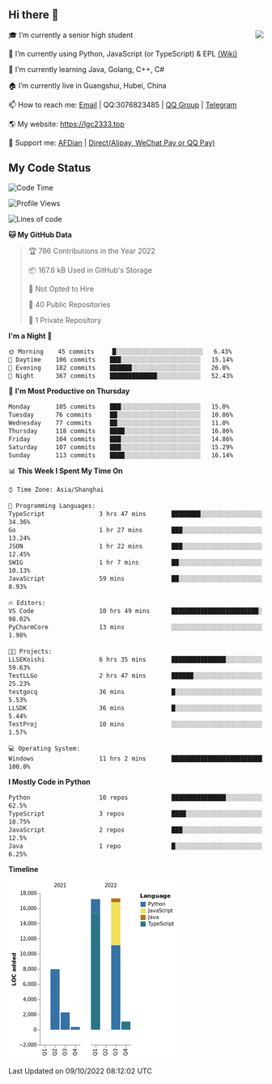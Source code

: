 ## Hi there 👋

<div width="50%">
<img align="right" src="https://github-readme-stats.vercel.app/api?username=lgc2333&show_icons=true" />
</div>

🎓 I’m currently a senior high student

📝 I’m currently using Python, JavaScript (or TypeScript) & EPL [(Wiki)](https://en.wikipedia.org/wiki/Easy_Programming_Language)

📒 I'm currently learning Java, Golang, C++, C#

🏠 I’m currently live in Guangshui, Hubei, China

📫 How to reach me: [Email](mailto:lgc2333@126.com) | QQ:3076823485 | [QQ Group](https://jq.qq.com/?_wv=1027&k=ktwOHdU2) | [Telegram](https://t.me/@lgc2333)

🌎 My website: <https://lgc2333.top>

🤝 Support me: [AFDian](https://afdian.net/@lgc2333) | [Direct(Alipay, WeChat Pay or QQ Pay)](https://s2.loli.net/2022/02/03/MLqe53BjWOAhpcF.png)

## My Code Status

<!--START_SECTION:waka-->
![Code Time](http://img.shields.io/badge/Code%20Time-782%20hrs%2038%20mins-blue)

![Profile Views](http://img.shields.io/badge/Profile%20Views-2-blue)

![Lines of code](https://img.shields.io/badge/From%20Hello%20World%20I%27ve%20Written-46%20Thousand%20lines%20of%20code-blue)

**🐱 My GitHub Data** 

> 🏆 786 Contributions in the Year 2022
 > 
> 📦 167.6 kB Used in GitHub's Storage 
 > 
> 🚫 Not Opted to Hire
 > 
> 📜 40 Public Repositories 
 > 
> 🔑 1 Private Repository 
 > 
**I'm a Night 🦉** 

```text
🌞 Morning    45 commits     █░░░░░░░░░░░░░░░░░░░░░░░░   6.43% 
🌆 Daytime    106 commits    ███░░░░░░░░░░░░░░░░░░░░░░   15.14% 
🌃 Evening    182 commits    ██████░░░░░░░░░░░░░░░░░░░   26.0% 
🌙 Night      367 commits    █████████████░░░░░░░░░░░░   52.43%

```
📅 **I'm Most Productive on Thursday** 

```text
Monday       105 commits    ███░░░░░░░░░░░░░░░░░░░░░░   15.0% 
Tuesday      76 commits     ██░░░░░░░░░░░░░░░░░░░░░░░   10.86% 
Wednesday    77 commits     ██░░░░░░░░░░░░░░░░░░░░░░░   11.0% 
Thursday     118 commits    ████░░░░░░░░░░░░░░░░░░░░░   16.86% 
Friday       104 commits    ███░░░░░░░░░░░░░░░░░░░░░░   14.86% 
Saturday     107 commits    ███░░░░░░░░░░░░░░░░░░░░░░   15.29% 
Sunday       113 commits    ████░░░░░░░░░░░░░░░░░░░░░   16.14%

```


📊 **This Week I Spent My Time On** 

```text
⌚︎ Time Zone: Asia/Shanghai

💬 Programming Languages: 
TypeScript               3 hrs 47 mins       ████████░░░░░░░░░░░░░░░░░   34.36% 
Go                       1 hr 27 mins        ███░░░░░░░░░░░░░░░░░░░░░░   13.24% 
JSON                     1 hr 22 mins        ███░░░░░░░░░░░░░░░░░░░░░░   12.45% 
SWIG                     1 hr 7 mins         ██░░░░░░░░░░░░░░░░░░░░░░░   10.13% 
JavaScript               59 mins             ██░░░░░░░░░░░░░░░░░░░░░░░   8.93%

🔥 Editors: 
VS Code                  10 hrs 49 mins      ████████████████████████░   98.02% 
PyCharmCore              13 mins             ░░░░░░░░░░░░░░░░░░░░░░░░░   1.98%

🐱‍💻 Projects: 
LLSEKoishi               6 hrs 35 mins       ███████████████░░░░░░░░░░   59.63% 
TestLLGo                 2 hrs 47 mins       ██████░░░░░░░░░░░░░░░░░░░   25.23% 
testgocq                 36 mins             █░░░░░░░░░░░░░░░░░░░░░░░░   5.53% 
LLSDK                    36 mins             █░░░░░░░░░░░░░░░░░░░░░░░░   5.44% 
TestProj                 10 mins             ░░░░░░░░░░░░░░░░░░░░░░░░░   1.57%

💻 Operating System: 
Windows                  11 hrs 2 mins       █████████████████████████   100.0%

```

**I Mostly Code in Python** 

```text
Python                   10 repos            ███████████████░░░░░░░░░░   62.5% 
TypeScript               3 repos             ████░░░░░░░░░░░░░░░░░░░░░   18.75% 
JavaScript               2 repos             ███░░░░░░░░░░░░░░░░░░░░░░   12.5% 
Java                     1 repo              █░░░░░░░░░░░░░░░░░░░░░░░░   6.25%

```


**Timeline**

![Chart not found](https://raw.githubusercontent.com/lgc2333/lgc2333/main/charts/bar_graph.png) 


 Last Updated on 09/10/2022 08:12:02 UTC
<!--END_SECTION:waka-->
